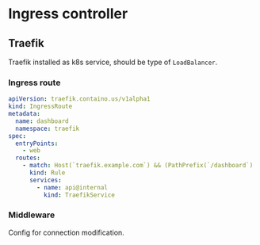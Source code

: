 # Ingress controller

## Traefik

Traefik installed as k8s service, should be type of `LoadBalancer`.

### Ingress route

```yaml
apiVersion: traefik.containo.us/v1alpha1
kind: IngressRoute
metadata:
  name: dashboard
  namespace: traefik
spec:
  entryPoints:
    - web
  routes:
    - match: Host(`traefik.example.com`) && (PathPrefix(`/dashboard`) || PathPrefix(`/api`))
      kind: Rule
      services:
        - name: api@internal
          kind: TraefikService
```

### Middleware

Config for connection modification. 
